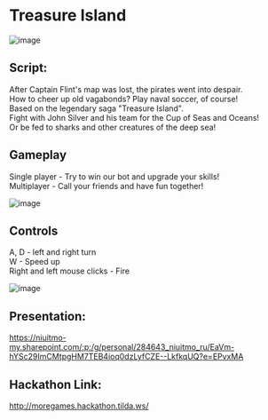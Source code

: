 # Treasure Island

![image](https://user-images.githubusercontent.com/57333967/111348397-f993c600-86a1-11eb-8ba6-5a1a7eca55a5.png)


## Script:
After Captain Flint's map was lost, the pirates went into despair.<br>
How to cheer up old vagabonds? Play naval soccer, of course!<br> 
Based on the legendary saga "Treasure Island". <br>
Fight with John Silver and his team for the Cup of Seas and Oceans!<br> 
Or be fed to sharks and other creatures of the deep sea!<br>

## Gameplay

Single player - Try to win our bot and upgrade your skills!<br>
Multiplayer - Сall your friends and have fun together!<br>

![image](https://user-images.githubusercontent.com/57333967/111348304-e254d880-86a1-11eb-857f-68ec834c0fa7.png)

## Controls

A, D - left and right turn<br>
W - Speed up<br>
Right and left mouse clicks - Fire<br> 

![image](https://user-images.githubusercontent.com/57333967/111348373-f1d42180-86a1-11eb-9012-dec9cc0b86f9.png)


## Presentation:
https://niuitmo-my.sharepoint.com/:p:/g/personal/284643_niuitmo_ru/EaVm-hYSc29ImCMtpgHM7TEB4ioq0dzLyfCZE--LkfkqUQ?e=EPvxMA

## Hackathon Link:
http://moregames.hackathon.tilda.ws/
